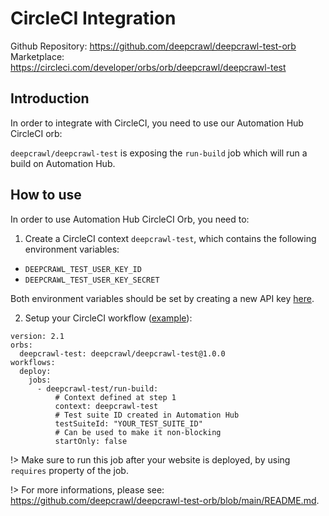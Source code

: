 # CircleCI Integration

Github Repository: https://github.com/deepcrawl/deepcrawl-test-orb
Marketplace: https://circleci.com/developer/orbs/orb/deepcrawl/deepcrawl-test

## Introduction

In order to integrate with CircleCI, you need to use our Automation Hub CircleCI orb:

`deepcrawl/deepcrawl-test` is exposing the `run-build` job which will run a build on Automation Hub.

## How to use

In order to use Automation Hub CircleCI Orb, you need to:

1. Create a CircleCI context `deepcrawl-test`, which contains the following environment variables:

- `DEEPCRAWL_TEST_USER_KEY_ID`
- `DEEPCRAWL_TEST_USER_KEY_SECRET`

Both environment variables should be set by creating a new API key [here](https://app.deepcrawl.com/dc-api).

2. Setup your CircleCI workflow ([example](https://github.com/deepcrawl/deepcrawl-test-orb/blob/main/src/examples/example.yml)):

```
version: 2.1
orbs:
  deepcrawl-test: deepcrawl/deepcrawl-test@1.0.0
workflows:
  deploy:
    jobs:
      - deepcrawl-test/run-build:
          # Context defined at step 1
          context: deepcrawl-test
          # Test suite ID created in Automation Hub
          testSuiteId: "YOUR_TEST_SUITE_ID"
          # Can be used to make it non-blocking
          startOnly: false
```

!> Make sure to run this job after your website is deployed, by using `requires` property of the job.

!> For more informations, please see: https://github.com/deepcrawl/deepcrawl-test-orb/blob/main/README.md.

